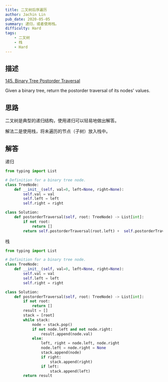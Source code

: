 ```yaml
---
title: 二叉树后序遍历
author: Jachin Lin
pub_date: 2020-05-05
summary: 递归，或者使用栈。
difficulty: Hard
tags:
    - 二叉树
    - 栈
    - Hard
---
```


## 描述

[145. Binary Tree Postorder Traversal](https://leetcode.com/problems/binary-tree-postorder-traversal/submissions/)

Given a binary tree, return the postorder traversal of its nodes' values.

## 思路

二叉树是典型的递归结构，使用递归可以轻易地做出解答。

解法二是使用栈，将未遍历的节点（子树）放入栈中。

## 解答

递归

```python
from typing import List

# Definition for a binary tree node.
class TreeNode:
    def __init__(self, val=0, left=None, right=None):
        self.val = val
        self.left = left
        self.right = right

class Solution:
    def postorderTraversal(self, root: TreeNode) -> List[int]:
        if not root:
            return []
        return self.postorderTraversal(root.left) +  self.postorderTraversal(root.right) + [root.val] 
```

栈

```python
from typing import List

# Definition for a binary tree node.
class TreeNode:
    def __init__(self, val=0, left=None, right=None):
        self.val = val
        self.left = left
        self.right = right

class Solution:
    def postorderTraversal(self, root: TreeNode) -> List[int]:
        if not root:
            return []
        result = []
        stack = [root]
        while stack:
            node = stack.pop()
            if not node.left and not node.right:
                result.append(node.val)
            else:
                left, right = node.left, node.right
                node.left = node.right = None
                stack.append(node)
                if right:
                    stack.append(right)
                if left:
                    stack.append(left)
        return result
```